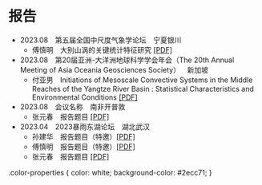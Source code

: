 <div class="color-properties">

# 报告

- 2023.08&emsp;第五届全国中尺度气象学论坛&emsp;宁夏银川
  - 傅慎明&emsp;大别山涡的关键统计特征研究 [[PDF]](pdf/)
- 2023.08&emsp;第20届亚洲-大洋洲地球科学学会年会（The 20th Annual Meeting of Asia Oceania Geosciences Society）&emsp;新加坡
  - 付亚男&emsp;Initiations of Mesoscale Convective Systems in the Middle Reaches of the Yangtze River Basin : Statistical Characteristics and Environmental Conditions [[PDF]](pdf/)
- 2023.08&emsp;会议名称&emsp;南非开普敦
  - 张元春&emsp;报告题目 [[PDF]](pdf/)
- 2023.04&emsp;2023暴雨东湖论坛&emsp;湖北武汉
  - 孙建华&emsp;报告题目（特邀）[[PDF]](pdf/)
  - 傅慎明&emsp;报告题目（特邀）[[PDF]](pdf/)
  - 张元春&emsp;报告题目  [[PDF]](pdf/)

</div>
.color-properties {
  color: white;
  background-color: #2ecc71;
}
